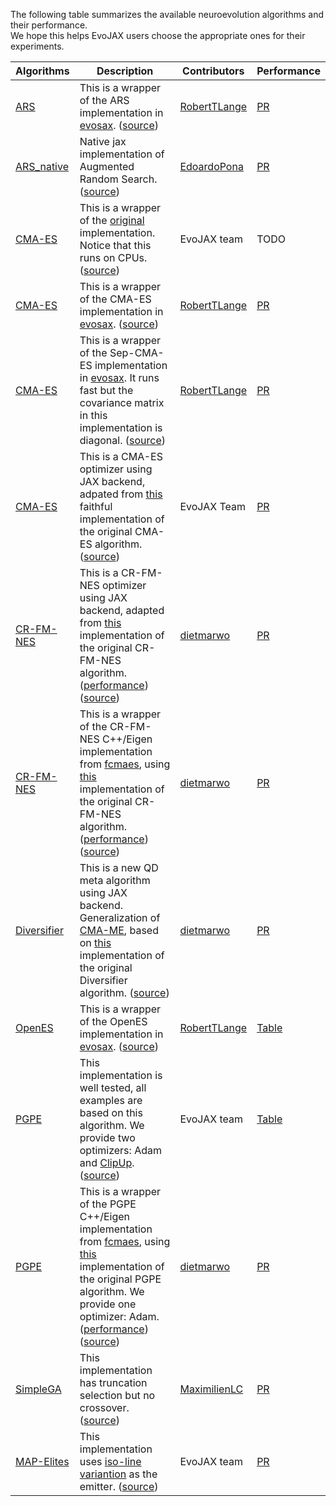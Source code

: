 The following table summarizes the available neuroevolution algorithms and their performance.  
We hope this helps EvoJAX users choose the appropriate ones for their experiments.

| Algorithms                                                                                                                                             | Description                                                                                                                                                                                                                                                                                                                                                                                                                                                    | Contributors                                    | Performance                                                          |
|--------------------------------------------------------------------------------------------------------------------------------------------------------|----------------------------------------------------------------------------------------------------------------------------------------------------------------------------------------------------------------------------------------------------------------------------------------------------------------------------------------------------------------------------------------------------------------------------------------------------------------|-------------------------------------------------|----------------------------------------------------------------------|
| [ARS](https://arxiv.org/pdf/1803.07055.pdf)                                                                                                            | This is a wrapper of the ARS implementation in [evosax](https://github.com/RobertTLange/evosax). ([source](https://github.com/google/evojax/blob/main/evojax/algo/ars.py))                                                                                                                                                                                                                                                                                     | [RobertTLange](https://github.com/RobertTLange)  | [PR](https://github.com/google/evojax/pull/9#issue-1143656302)       |
| [ARS_native](https://arxiv.org/abs/1803.07055)                                                                                                         | Native jax implementation of Augmented Random Search. ([source](https://github.com/google/evojax/blob/main/evojax/algo/ars_native.py))                                                                                                                                                                                                                                                                                                                         | [EdoardoPona](https://github.com/EdoardoPona)  | [PR](https://github.com/google/evojax/pull/47)       |
| [CMA-ES](https://arxiv.org/abs/1604.00772)                                                                                                             | This is a wrapper of the [original](https://github.com/CMA-ES/pycma) implementation. Notice that this runs on CPUs. ([source](https://github.com/google/evojax/blob/main/evojax/algo/cma_wrapper.py))                                                                                                                                                                                                                                                          | EvoJAX team | TODO                                                                | 
| [CMA-ES](https://arxiv.org/abs/1604.00772)                                                                                                             | This is a wrapper of the CMA-ES implementation in [evosax](https://github.com/RobertTLange/evosax). ([source](https://github.com/google/evojax/blob/main/evojax/algo/cma_evosax.py))                                                                                                                                                                                                                                                                           | [RobertTLange](https://github.com/RobertTLange) | [PR](https://github.com/google/evojax/pull/21)                                                                | 
| [CMA-ES](https://arxiv.org/abs/1604.00772)                                                                                                             | This is a wrapper of the Sep-CMA-ES implementation in [evosax](https://github.com/RobertTLange/evosax). It runs fast but the covariance matrix in this implementation is diagonal. ([source](https://github.com/google/evojax/blob/main/evojax/algo/sep_cma_es.py))                                                                                                                                                                                            | [RobertTLange](https://github.com/RobertTLange) | [PR](https://github.com/google/evojax/pull/20)                                                                | 
| [CMA-ES](https://arxiv.org/abs/1604.00772)                                                                                                             | This is a CMA-ES optimizer using JAX backend, adpated from [this](https://github.com/CyberAgentAILab/cmaes/blob/main/cmaes/_cma.py) faithful implementation of the original CMA-ES algorithm. ([source](https://github.com/google/evojax/blob/main/evojax/algo/cma_jax.py))                                                                                                                                                                                    | EvoJAX Team | [PR](https://github.com/google/evojax/pull/32)                                                                | 
| [CR-FM-NES](https://arxiv.org/abs/2201.11422)                                                                                                          | This is a CR-FM-NES optimizer using JAX backend, adapted from [this](https://github.com/dietmarwo/fast-cma-es/blob/master/fcmaes/crfmnes.py) implementation of the original CR-FM-NES algorithm. ([performance](https://github.com/dietmarwo/fast-cma-es/blob/master/tutorials/EvoJax.adoc)) ([source](https://github.com/google/evojax/blob/main/evojax/algo/crfmnes.py))                                                                                     | [dietmarwo](https://github.com/dietmarwo) | [PR](https://github.com/google/evojax/pull/46)
| [CR-FM-NES](https://arxiv.org/abs/2201.11422)                                                                                                          | This is a wrapper of the CR-FM-NES C++/Eigen implementation from [fcmaes](https://github.com/dietmarwo/fast-cma-es), using [this](https://github.com/dietmarwo/fast-cma-es/blob/master/_fcmaescpp/crfmnes.cpp) implementation of the original CR-FM-NES algorithm. ([performance](https://github.com/dietmarwo/fast-cma-es/blob/master/tutorials/EvoJax.adoc)) ([source](https://github.com/google/evojax/blob/main/evojax/algo/fcrfmc.py))                    | [dietmarwo](https://github.com/dietmarwo) | [PR](https://github.com/google/evojax/pull/44)
| [Diversifier](https://github.com/dietmarwo/fast-cma-es/blob/master/tutorials/MapElites.adoc)                                                                                                        | This is a new QD meta algorithm using JAX backend. Generalization of [CMA-ME](https://arxiv.org/pdf/1912.02400.pdf), based on [this](https://github.com/dietmarwo/fast-cma-es/blob/master/fcmaes/diversifier.py) implementation of the original Diversifier algorithm. ([source](https://github.com/google/evojax/blob/main/evojax/algo/diversifier.py))                                                                                                       | [dietmarwo](https://github.com/dietmarwo) | [PR](https://github.com/google/evojax/pull/XX)
| [OpenES](https://arxiv.org/pdf/1703.03864.pdf)                                                                                                         | This is a wrapper of the OpenES implementation in [evosax](https://github.com/RobertTLange/evosax). ([source](https://github.com/google/evojax/blob/main/evojax/algo/open_es.py))                                                                                                                                                                                                                                                                              | [RobertTLange](https://github.com/RobertTLange)                                     | [Table](https://github.com/google/evojax/tree/main/scripts/benchmarks#openes)             |                                                    |
| [PGPE](https://people.idsia.ch/~juergen/nn2010.pdf)                                                                                                    | This implementation is well tested, all examples are based on this algorithm. We provide two optimizers: Adam and [ClipUp](https://github.com/nnaisense/pgpelib). ([source](https://github.com/google/evojax/blob/main/evojax/algo/pgpe.py))                                                                                                                                                                                                                   | EvoJAX team                                     | [Table](https://github.com/google/evojax/tree/main/scripts/benchmarks#pgpe)             |                                                    |
| [PGPE](https://people.idsia.ch/~juergen/nn2010.pdf)                                                                                                    | This is a wrapper of the PGPE C++/Eigen implementation from [fcmaes](https://github.com/dietmarwo/fast-cma-es), using [this](https://github.com/dietmarwo/fast-cma-es/blob/master/_fcmaescpp/pgpe.cpp) implementation of the original PGPE algorithm. We provide one optimizer: Adam. ([performance](https://github.com/dietmarwo/fast-cma-es/blob/master/tutorials/EvoJax.adoc)) ([source](https://github.com/google/evojax/blob/main/evojax/algo/fpgpec.py)) | [dietmarwo](https://github.com/dietmarwo) | [PR](https://github.com/google/evojax/pull/51)
| [SimpleGA](http://cognet.mit.edu/book/simple-genetic-algorithm#:~:text=The%20Simple%20Genetic%20Algorithm%20(SGA,objects%20related%20to%20the%20SGA.)) | This implementation has truncation selection but no crossover. ([source](https://github.com/google/evojax/blob/main/evojax/algo/simple_ga.py))                                                                                                                                                                                                                                                                                                                 | [MaximilienLC](https://github.com/MaximilienLC) | [PR](https://github.com/google/evojax/pull/5#issuecomment-1043879609) |
| [MAP-Elites](https://arxiv.org/abs/1504.04909)                                                                                                         | This implementation uses [iso-line variantion](https://arxiv.org/abs/1804.03906) as the emitter. ([source](https://github.com/google/evojax/blob/main/evojax/algo/map_elites.py))                                                                                                                                                                                                                                                                              | EvoJAX team | [PR](https://github.com/google/evojax/pull/33) |

